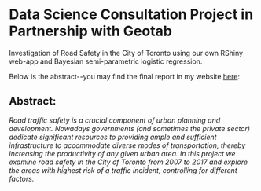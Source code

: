 # Data Science Consultation Project in Partnership with Geotab 

Investigation of Road Safety in the City of Toronto using our own RShiny web-app and Bayesian semi-parametric logistic regression.

Below is the abstract--you may find the final report in my website [here](https://sergiosonline.github.io/portfolio/portfolio-2/):

## Abstract:

*Road traffic safety is a crucial component of urban planning and development. Nowadays governments (and sometimes the private sector) dedicate significant resources to providing ample and sufficient infrastructure to accommodate diverse modes of transportation, thereby increasing the productivity of any given urban area. In this project we examine road safety in the City of Toronto from 2007 to 2017 and explore the areas with highest risk of a traffic incident, controlling for different factors.*

